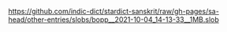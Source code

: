 https://github.com/indic-dict/stardict-sanskrit/raw/gh-pages/sa-head/other-entries/slobs/bopp__2021-10-04_14-13-33__1MB.slob  
